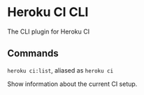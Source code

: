 # Heroku CI CLI

The CLI plugin for Heroku CI

## Commands

`heroku ci:list`, aliased as `heroku ci`

Show information about the current CI setup.
